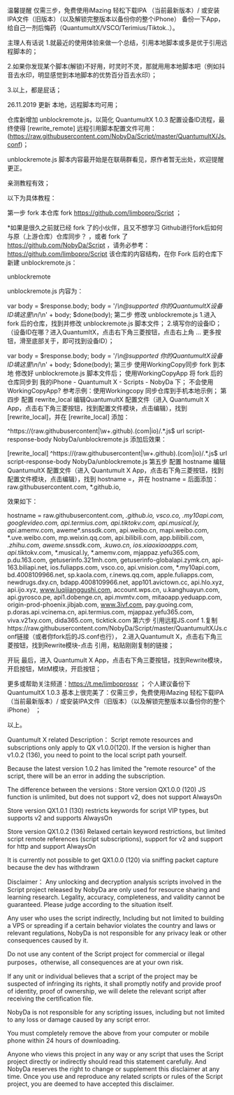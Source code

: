 温馨提醒
仅需三步，免费使用iMazing 轻松下载IPA （当前最新版本）/ 或安装IPA文件（旧版本）（以及解锁完整版本以备份你的整个iPhone） 备份一下App，给自己一剂后悔药（QuantumultX/VSCO/Terimius/Tiktok..）。

主理人有话说
1.就最近的使用体验来做一个总结，引用本地脚本或多是优于引用远程脚本的；

2.如果你发现某个脚本(解锁)不好用，时灵时不灵，那就用用本地脚本吧（例如抖音去水印，明显感觉到本地脚本的优势百分百去水印）；

3.以上，都是屁话；

26.11.2019 更新
本地，远程脚本均可用；

仓库新增加 unblockremote.js，以简化 QuantumultX 1.0.3 配置设备ID流程，最终使得 [rewrite_remote] 远程引用脚本配置文件可用：(https://raw.githubusercontent.com/NobyDa/Script/master/QuantumultX/Js.conf)；

unblockremote.js 脚本内容最开始是在联萌群看见，原作者暂无出处，欢迎提醒更正。

亲测教程有效；

以下为具体教程：

第一步 fork 本仓库
fork https://github.com/limbopro/Script ；

*如果是很久之前就已经 fork 了的小伙伴，且又不想学习 Github进行fork后如何与原（上游仓库）仓库同步？ ，或者 fork 了 https://github.com/NobyDa/Script ，请务必参考：https://github.com/limbopro/Script 该仓库的内容结构，在你 Fork 后的仓库下新建 unblockremote.js：

unblockremote

unblockremote.js 内容为：

var body = $response.body;
body = '\/*\n@supported 你的QuantumultX设备ID填这里\n*\/\n' + body;
$done(body);
第二步 修改 unblockremote.js
1.进入 fork 后的仓库，找到并修改 unblockremote.js 脚本文件； 2.填写你的设备ID；（设备ID在哪？进入QuantumltX，点击右下角三菱按钮，点击右上角 ... 更多按钮，滑至底部关于，即可找到设备ID）；

var body = $response.body;
body = '\/*\n@supported 你的QuantumultX设备ID填这里\n*\/\n' + body;
$done(body);
第三步 使用WorkingCopy同步 fork 到本地
修改好 unblockremote.js 脚本文件后；
使用WorkingCopyApp 将 fork 后的仓库同步到 我的iPhone - Quantumult X - Scripts - NobyDa 下；
不会使用WorkingCopyApp? 参考示例：使用Workingcopy 同步仓库到手机本地示例；
第四步 配置 rewrite_local
编辑QuantumultX 配置文件（进入 Quantumult X App，点击右下角三菱按钮，找到配置文件模块，点击编辑），找到 [rewrite_local]，并在 [rewrite_local] 添加：

^https:\/\/(raw.githubusercontent|\w+\.github)\.(com|io)\/.*\.js$ url script-response-body NobyDa/unblockremote.js
添加后效果：

[rewrite_local]
^https:\/\/(raw.githubusercontent|\w+\.github)\.(com|io)\/.*\.js$ url script-response-body NobyDa/unblockremote.js
第五步 配置 hostname
编辑QuantumultX 配置文件（进入 Quantumult X App，点击右下角三菱按钮，找到配置文件模块，点击编辑），找到 hostname =，并在 hostname = 后面添加：raw.githubusercontent.com, *.github.io,

效果如下：

hostname = raw.githubusercontent.com, *.github.io, vsco.co, *.my10api.com, *googlevideo.com, api.termius.com, api*.tiktokv.com, api*.musical.ly, api*.amemv.com, aweme*.snssdk.com, api.weibo.cn, mapi.weibo.com, *.uve.weibo.com, mp.weixin.qq.com, api.bilibili.com, app.bilibili.com, *.zhihu.com, aweme*.snssdk.com, *.kuwo.cn, ios.xiaoxiaoapps.com, api*.tiktokv.com, *.musical.ly, *.amemv.com, mjappaz.yefu365.com, p.du.163.com, getuserinfo.321mh.com, getuserinfo-globalapi.zymk.cn, api-163.biliapi.net, ios.fuliapps.com, vsco.co, api.vnision.com, *.my10api.com, bd.4008109966.net, sp.kaola.com, r.inews.qq.com, apple.fuliapps.com, newdrugs.dxy.cn, bdapp.4008109966.net, app101.avictown.cc, api.hlo.xyz, api.ijo.xyz, www.luqijianggushi.com, account.wps.cn, u.kanghuayun.com, api.gyrosco.pe, api1.dobenge.cn, api.mvmtv.com, mitaoapp.yeduapp.com, origin-prod-phoenix.jibjab.com, www.3ivf.com, pay.guoing.com, p.doras.api.vcinema.cn, api.termius.com, mjappaz.yefu365.com, viva.v21xy.com, dida365.com, ticktick.com
第六步 引用远程JS.conf
1.复制https://raw.githubusercontent.com/NobyDa/Script/master/QuantumultX/Js.conf链接（或者你fork后的JS.conf也行）， 2.进入Quantumult X，点击右下角三菱按钮，找到Rewrite模块-点击 引用，粘贴刚刚复制的链接；

开玩
最后，进入 Quantumult X App，点击右下角三菱按钮，找到Rewrite模块，开启按钮，MitM模块，开启按钮；

更多或帮助关注频道：https://t.me/limboprossr ； 个人建议备份下 QuantumultX 1.0.3 基本上很完美了：仅需三步，免费使用iMazing 轻松下载IPA （当前最新版本）/ 或安装IPA文件（旧版本）（以及解锁完整版本以备份你的整个iPhone） ；

以上。

Quantumult X related Description：
Script remote resources and subscriptions only apply to QX v1.0.0(120). If the version is higher than v1.0.2 (136), you need to point to the local script path yourself.

Because the latest version 1.0.2 has limited the "remote resource" of the script, there will be an error in adding the subscription.

The difference between the versions :
Store version QX1.0.0 (120) JS function is unlimited, but does not support v2, does not support AlwaysOn

Store version QX1.0.1 (130) restricts keywords for script VIP types, but supports v2 and supports AlwaysOn

Store version QX1.0.2 (136) Relaxed certain keyword restrictions, but limited script remote references (script subscriptions), support for v2 and support for http and support AlwaysOn

It is currently not possible to get QX1.0.0 (120) via sniffing packet capture because the dev has withdrawn

Disclaimer：
Any unlocking and decryption analysis scripts involved in the Script project released by NobyDa are only used for resource sharing and learning research. Legality, accuracy, completeness, and validity cannot be guaranteed. Please judge according to the situation itself.

Any user who uses the script indirectly, Including but not limited to building a VPS or spreading if a certain behavior violates the country and laws or relevant regulations, NobyDa is not responsible for any privacy leak or other consequences caused by it.

Do not use any content of the Script project for commercial or illegal purposes，otherwise, all consequences are at your own risk.

If any unit or individual believes that a script of the project may be suspected of infringing its rights, it shall promptly notify and provide proof of identity, proof of ownership, we will delete the relevant script after receiving the certification file.

NobyDa is not responsible for any scripting issues, including but not limited to any loss or damage caused by any script error.

You must completely remove the above from your computer or mobile phone within 24 hours of downloading.

Anyone who views this project in any way or any script that uses the Script project directly or indirectly should read this statement carefully. And NobyDa reserves the right to change or supplement this disclaimer at any time. Once you use and reproduce any related scripts or rules of the Script project, you are deemed to have accepted this disclaimer.

